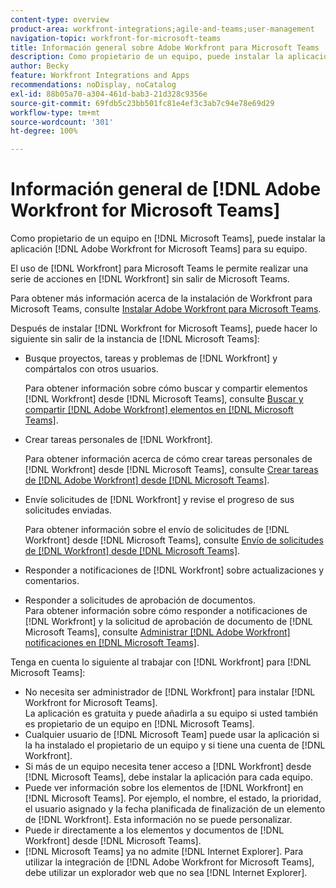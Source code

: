 ```yaml
---
content-type: overview
product-area: workfront-integrations;agile-and-teams;user-management
navigation-topic: workfront-for-microsoft-teams
title: Información general sobre Adobe Workfront para Microsoft Teams
description: Como propietario de un equipo, puede instalar la aplicación de  [!DNL Adobe Workfront for Microsoft Teams]  en su equipo.
author: Becky
feature: Workfront Integrations and Apps
recommendations: noDisplay, noCatalog
exl-id: 88b05a70-a304-461d-bab3-21d328c9356e
source-git-commit: 69fdb5c23bb501fc81e4ef3c3ab7c94e78e69d29
workflow-type: tm+mt
source-wordcount: '301'
ht-degree: 100%

---
```


# Información general de [!DNL Adobe Workfront for Microsoft Teams]

<!-- Audited: 12/2023 -->

<!--

>[!NOTE]
>
>As of July 1, 2025, Microsoft will remove support for the Classic Teams desktop app. As a result, the Workfront integration with Microsoft Teams will not be supported after the Classic Teams desktop app is no longer available.

-->

Como propietario de un equipo en [!DNL Microsoft Teams], puede instalar la aplicación [!DNL Adobe Workfront for Microsoft Teams] para su equipo.

El uso de [!DNL Workfront] para Microsoft Teams le permite realizar una serie de acciones en [!DNL Workfront] sin salir de Microsoft Teams.

Para obtener más información acerca de la instalación de Workfront para Microsoft Teams, consulte [Instalar Adobe Workfront para Microsoft Teams](../../workfront-integrations-and-apps/using-workfront-with-microsoft-teams/install-workfront-ms-teams.md).

Después de instalar [!DNL Workfront for Microsoft Teams], puede hacer lo siguiente sin salir de la instancia de [!DNL Microsoft Teams]:

* Busque proyectos, tareas y problemas de [!DNL Workfront] y compártalos con otros usuarios.

  Para obtener información sobre cómo buscar y compartir elementos [!DNL Workfront] desde [!DNL Microsoft Teams], consulte [Buscar y compartir [!DNL Adobe Workfront] elementos en [!DNL Microsoft Teams]](../../workfront-integrations-and-apps/using-workfront-with-microsoft-teams/search-for-and-share-wf-items-in-ms-teams.md).

* Crear tareas personales de [!DNL Workfront].

  Para obtener información acerca de cómo crear tareas personales de [!DNL Workfront] desde [!DNL Microsoft Teams], consulte [Crear tareas de  [!DNL Adobe Workfront] desde [!DNL Microsoft Teams]](../../workfront-integrations-and-apps/using-workfront-with-microsoft-teams/create-workfront-tasks-from-ms-teams.md).

* Envíe solicitudes de [!DNL Workfront] y revise el progreso de sus solicitudes enviadas.

  Para obtener información sobre el envío de solicitudes de [!DNL Workfront] desde [!DNL Microsoft Teams], consulte [Envío de solicitudes de  [!DNL Workfront] desde [!DNL Microsoft Teams]](../../workfront-integrations-and-apps/using-workfront-with-microsoft-teams/submit-workfront-requests-from-ms-teams.md).

* Responder a notificaciones de [!DNL Workfront] sobre actualizaciones y comentarios.
* Responder a solicitudes de aprobación de documentos.\
   Para obtener información sobre cómo responder a notificaciones de [!DNL Workfront] y la solicitud de aprobación de documento de [!DNL Microsoft Teams], consulte [Administrar [!DNL Adobe Workfront] notificaciones en [!DNL Microsoft Teams]](../../workfront-integrations-and-apps/using-workfront-with-microsoft-teams/manage-wf-notifications-approval-requests-ms-teams.md).

Tenga en cuenta lo siguiente al trabajar con [!DNL Workfront] para [!DNL Microsoft Teams]:

* No necesita ser administrador de [!DNL Workfront] para instalar [!DNL Workfront for Microsoft Teams].\
   La aplicación es gratuita y puede añadirla a su equipo si usted también es propietario de un equipo en [!DNL Microsoft Teams].
* Cualquier usuario de [!DNL Microsoft Team] puede usar la aplicación si la ha instalado el propietario de un equipo y si tiene una cuenta de [!DNL Workfront].
* Si más de un equipo necesita tener acceso a [!DNL Workfront] desde [!DNL Microsoft Teams], debe instalar la aplicación para cada equipo.
* Puede ver información sobre los elementos de [!DNL Workfront] en [!DNL Microsoft Teams]. Por ejemplo, el nombre, el estado, la prioridad, el usuario asignado y la fecha planificada de finalización de un elemento de [!DNL Workfront]. Esta información no se puede personalizar.
* Puede ir directamente a los elementos y documentos de [!DNL Workfront] desde [!DNL Microsoft Teams].
* [!DNL Microsoft Teams] ya no admite [!DNL Internet Explorer]. Para utilizar la integración de [!DNL Adobe Workfront for Microsoft Teams], debe utilizar un explorador web que no sea [!DNL Internet Explorer].

